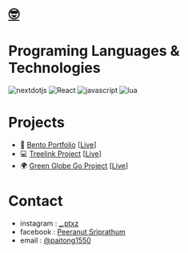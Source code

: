 <h1><a href="https://nxdus.github.io/link-tree-project/" target="_blank" title="hi, i'm Paitong">🤓</a></h1>

# Programing Languages & Technologies
![nextdotjs](https://img.shields.io/badge/nextjs-000000?style=for-the-badge&logo=nextdotjs&logoColor=white)
![React](https://img.shields.io/badge/reactjs-61DAFB?style=for-the-badge&logo=react&logoColor=black) 
![javascript](https://img.shields.io/badge/javascript-F7DF1E?style=for-the-badge&logo=javascript&logoColor=black)
![lua](https://img.shields.io/badge/lua-2C2D72?style=for-the-badge&logo=lua&logoColor=white)

# Projects
- 🍱 [Bento Portfolio](https://github.com/Nxdus/about-me) \[[Live](https://nxdus.github.io/about-me/)\]
- 💻 [Treelink Project](https://github.com/Nxdus/link-tree-project) \[[Live](https://nxdus.github.io/link-tree-project/)\]
- 🌍 [Green Globe Go Project](https://github.com/Nxdus/GreenGlobeGo) \[[Live](https://green-globe-go.vercel.app/)\]

# Contact
- instagram : [_.ptxz](https://www.instagram.com/_.ptxz/)
- facebook : [Peeranut Sriprathum](https://fb.me/peeranutSriprathumZ/)
- email : [@paitong1550](mailto:paitong1550@gmail.com)
